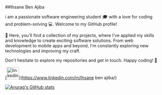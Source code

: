 ##Ihsane Ben Ajiba

i am a passionate software engineering student 🎓 with a love for coding and problem-solving 💻. Welcome to my GitHub profile!

🚀 Here, you'll find a collection of my projects, where I've applied my skills and knowledge to create exciting software solutions. From web development to mobile apps and beyond, I'm constantly exploring new technologies and improving my craft.

 Don't hesitate to explore my repositories and get in touch. Happy coding! 🚀


[<img src='https://cdn.jsdelivr.net/npm/simple-icons@3.0.1/icons/linkedin.svg' alt='linkedin' height='40'>](https://www.linkedin.com/in/Ihsane ben ajiba/)  


[![Anurag's GitHub stats](https://github-readme-stats.vercel.app/api?username=ihsane01)](https://github.com/anuraghazra/github-readme-stats)
